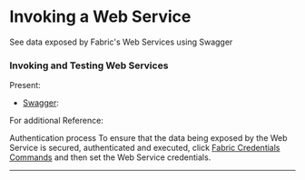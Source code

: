 # Invoking a Web Service

See data exposed by Fabric's Web Services using Swagger 

### Invoking and Testing Web Services

Present: 
- [Swagger](/articles/15_web_services_and_graphit/09_swagger.md):

  

For additional Reference:

Authentication process
To ensure that the data being exposed by the Web Service is secured, authenticated and executed, click [Fabric Credentials Commands](/articles/17_fabric_credentials/02_fabric_credentials_commands.md) and then set the Web Service credentials.	



------
